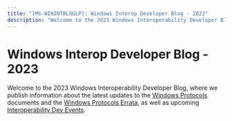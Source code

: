 ```yaml
---
title: "[MS-WININTBLOGLP]: Windows Interop Developer Blog - 2023"
description: "Welcome to the 2023 Windows Interoperability Developer Blog, where we publish information about the latest updates to the Windows Protocols"
---
```


# Windows Interop Developer Blog - 2023

<p> </p>
<p>Welcome to the 2023 Windows Interoperability Developer Blog,
where we publish information about the latest updates to the <span><a href="/openspecs/windows_protocols/MS-WINPROTLP/92b33e19-6fff-496b-86c3-d168206f9845">Windows
Protocols</a></span> documents and the <span><a href="/openspecs/windows_protocols/MS-WINERRATA/314fe022-28ea-4bd9-93ac-7941ecf9ca10">Windows
Protocols Errata</a></span>, as well as upcoming <span><a href="https://interopevents.com/">Interoperability Dev Events</a></span>.</p>


                